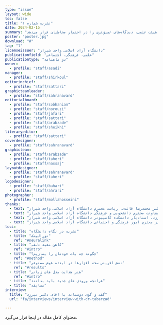 ```yaml
---
type: "issue" 
layout: wide
toc: false
title: "نشریه شماره ۱"
date: 2024-02-15
summary: "در این شماره، تلاش کرده‌ایم تصویری جامع از تحولات اخیر در حوزه‌ی هوش مصنوعی ارائه دهیم. از بررسی مدل‌های زبانی گرفته تا نقش زیرساخت‌های سخت‌افزاری و روش‌های توسعه‌ی سیستم‌های هوشمند، محتوای این شماره بر مفاهیم کلیدی و کاربردهای نوین این حوزه متمرکز است. همچنین، گفت‌وگو با دکتر تبرزد از اساتید هیئت علمی، دیدگاه‌های عمیق‌تری را در اختیار مخاطبان قرار می‌دهد.\n\n\nدر کنار این مباحث تخصصی، توجه ویژه‌ای به دانشجویان تازه‌وارد داشته‌ایم و راهنمایی کاربردی برای آشنایی با فضای دانشگاه و چالش‌های پیش رو تهیه کرده‌ایم. علاوه بر این، نگاه دانشگاه به نشریه نیز بازتاب داده شده است تا مخاطبان درک بهتری از جایگاه و اهمیت آن داشته باشند."
poster: "poster.jpg"
download: "#"
tag: "1"
licenseissuer: "دانشگاه آزاد اسلامی واحد شیراز"
publicationfield: "علمی، فرهنگی، اجتماعی"
publicationtype: "دو ماهنامه"
owner:
  - profile: "staff/asadi"
manager:
  - profile: "staff/shirkoul"
editorinchief:
  - profile: "staff/sattari"
graphicteamleader:
  - profile: "staff/sahranavard"
editorialboard:
  - profile: "staff/sobhanian"
  - profile: "staff/norouzi"
  - profile: "staff/jafari"
  - profile: "staff/sattari"
  - profile: "staff/arabzade"
  - profile: "staff/sheikhi"
literaryeditor:
  - profile: "staff/sattari"
coverdesigner:
  - profile: "staff/sahranavard"
graphicteam:
  - profile: "staff/arabzade"
  - profile: "staff/taheri"
  - profile: "staff/nassaj"
layoutdesigner:
  - profile: "staff/sahranavard"
  - profile: "staff/taheri"
logodesigner:
  - profile: "staff/bahari"
  - profile: "staff/ahrari"
photographer:
  - profile: "staff/mollahosseini"
thanks:
  - text: "دکتر محمدرضا قائدی،‌ ریاست محترم دانشگاه آزاد اسلامی واحد شیراز"
  - text: "دکتر علیرضا بیابان‌نورد، معاونت محترم دانشجویی و فرهنگی دانشگاه آزاد اسلامی واحد شیراز"
  - text: "دکتر محمدعلی تبرزد، استادیار دانشکده کامپیوتر دانشگاه آزاد اسلامی واحد شیراز"
  - text: "مهندس اسماعیل خادمی، مدیر محترم امور فرهنگی و اجتماعی دانشگاه آزاد اسلامی واحد شیراز"
toci:
  - title: "نشریه در نگاه دانشگاه"
  - title: "نورالینک"
    ref: "#neuralink"
  - title: "کاهن معبد دلفی"
    ref: "#intro"
  - title: "چگونه چت بات خودمان را بسازیم؟"
    ref: "#method"
  - title: "نقش افرینی سخت افزارها در اینده هوش مصنوعی"
    ref: "#results"
  - title: "هنر هدایت مدل های زبانی"
    ref: "#intro"
  - title: "هرانچه ورودی های جدید باید بدانند"
  - title: "مسابقه" 
interview:
  title: "گفت و گوی دوستانه با اقای دکتر تبرزد"
  url: "fa/interviews/interview-with-dr-tabarzad"

---
```

محتوای کامل مقاله در اینجا قرار می‌گیرد.
